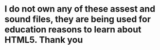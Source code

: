 # I do not own any of these assest and sound files, they are being used for education reasons to learn about HTML5. Thank you

